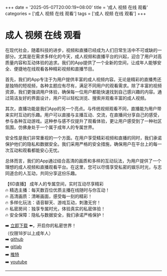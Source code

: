 +++
date = '2025-05-07T20:00:19+08:00'
title = '成人 视频 在线 观看'
categories = ['成人 视频 在线 观看']
tags = ['成人 视频 在线 观看']
+++

# 成人 视频 在线 观看

在现代社会，随着科技的进步，视频和直播已经成为人们日常生活中不可或缺的一部分。尤其是在需求多样化的今天，成人视频和直播平台的兴起，迎合了用户对高质量内容和互动体验的追求。我们的App提供了一个全新的空间，让成年人能够安全、便捷地在线观看各种精彩视频和直播节目。

首先，我们的App专注于为用户提供丰富的成人视频内容。无论是精彩的直播秀还是独特的短视频，各种主题应有尽有，满足不同用户的观看需求。除了丰富的视频资源，我们更强调用户体验，确保每一位用户都能快速找到自己感兴趣的内容。通过简洁友好的界面设计，用户可以轻松浏览、搜索并观看丰富的成人视频。

其次，直播功能是我们App的另一个亮点。与传统视频观看不同，直播能为用户带来实时互动的乐趣。用户可以直接与主播互动、交流，在直播间分享自己的感受，参与各种互动游戏。这种参与感不仅提升了观看体验，更让用户感受到了一种社区氛围，仿佛身处于一个属于成年人的专属世界。

安全性是我们非常重视的一个方面。在用户享受精彩视频和直播的同时，我们承诺保护他们的隐私和数据安全。我们采用严格的安全措施，确保用户在平台上的每一次互动和观看都能安心无忧。

总体而言，我们的App通过结合高清的画质和多样的互动玩法，为用户提供了一个理想的成人视频和直播观看平台。在这里，您可以尽情享受私密的娱乐时光，与志同道合的人互动，共同分享这份乐趣。

【6D直播】
成年人的专属空间，实时互动尽享精彩  
🔥 精选主播：每天数百位优质主播在线随时与你互动！  
🔥 高清画质：清晰画面，感受每一刻的精彩！  
🔥 多样化玩法：语音聊天、游戏互动，刺激无穷！  
🔥 私密房间：独享专属时光，体验真实的私密体验！  
🔥 安全保障：隐私与数据安全，我们承诺严格保护！  

➡️ [立即下载](https://down123.s3.ap-east-1.amazonaws.com/down/down.html?channelCode=blog) ⬅️，开启你的私密世界！  
（仅限18岁以上成年人）  
➡️ [github](https://aldult-live.github.io/)  
➡️ [gitlab](https://seo-09598d.gitlab.io/)  
➡️ [推特](https://x.com/wegame33)  
➡️ [youtube](https://www.youtube.com/@6Dlive)  

---
